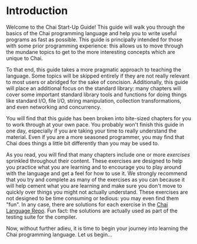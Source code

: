 # Introduction

Welcome to the Chai Start-Up Guide!  This guide will walk you through the basics
of the Chai programming language and help you to write useful programs as fast
as possible.  This guide is principally intended for those with some prior
programming experience: this allows us to move through the mundane topics to get
to the more interesting concepts which are unique to Chai.

To that end, this guide takes a more pragmatic approach to teaching the
language.  Some topics will be skipped entirely if they are not really relevant
to most users or abridged for the sake of concision.  Additionally, this guide
will place an additional focus on the standard library: many chapters will cover
some important standard library tools and functions for doing things like
standard I/O, file I/O, string manipulation, collection transformations, and
even networking and concurrency.

You will find that this guide has been broken into bite-sized chapters for you
to work through at your own pace.  You probably won't finish this guide in one
day, especially if you are taking your time to really understand the material.
Even if you are a more seasoned programmer, you may find that Chai does things
a little bit differently than you may be used to. 

As you read, you will find that many chapters include one or more *exercises*
sprinkled throughout their content.  These exercises are designed to help you
practice what you are learning and to encourage you to play around with the
language and get a feel for how to use it.  We strongly recommend that you try
and complete as many of the exercises as you can because it will help cement
what you are learning and make sure you don't move to quickly over things you
might not actually understand.  These exercises are not designed to be time
consuming or tedious: you may even find them "fun". In any case, there are
solutions for each exercise in the 
[Chai Language Repo](https://github.com/ComedicChimera/chai). Fun fact: the
solutions are actually used as part of the testing suite for the compiler.

Now, without further adieu, it is time to begin your journey into learning the
Chai programming language.  Let us begin...